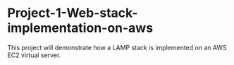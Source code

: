 # Project-1-Web-stack-implementation-on-aws
This project will demonstrate how a LAMP stack is implemented on an AWS EC2 virtual server.
